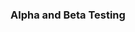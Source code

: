 ### Alpha and Beta Testing

<panel type="seamless" header="%%-----------------------------------------%%">
  <include src="./index.md#main" />
</panel>
